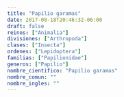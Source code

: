 ```yaml
---
title: "Papilio garamas"
date: 2017-08-18T20:46:32-06:00
draft: false
reinos: ["Animalia"]
divisiones: ["Arthropoda"]
clases: ["Insecta"]
ordenes: ["Lepidoptera"]
familias: ["Papilionidae"]
generos: ["Papilio"]
nombre_cientifico: "Papilio garamas"
nombre_comun: ""
nombre_ingles: ""
---
```

